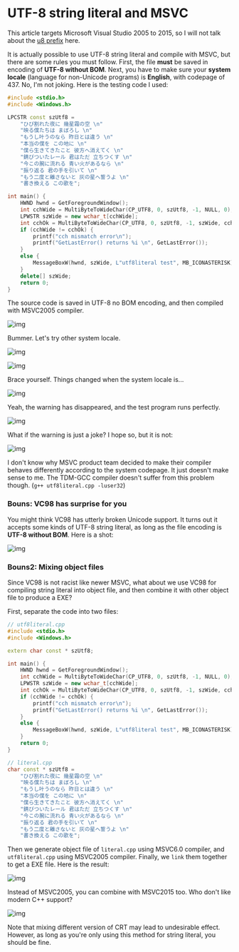 # UTF-8 string literal and MSVC

This article targets Microsoft Visual Studio 2005 to 2015, so I will not talk about the [u8 prefix](http://en.cppreference.com/w/cpp/language/string_literal) here.

It is actually possible to use UTF-8 string literal and compile with MSVC, but there are some rules you must follow. First, the file **must** be saved in encoding of **UTF-8 without BOM**. Next, you have to make sure your **system locale** (language for non-Unicode programs) is **English**, with codepage of 437. No, I'm not joking. Here is the testing code I used:

```cpp
#include <stdio.h>
#include <Windows.h>

LPCSTR const szUtf8 =
	"ひび割れた夜に 幾星霜の空 \n"
	"映る僕たちは まぼろし \n"
	"もうし叶うのなら 昨日とは違う \n"
	"本当の僕を この地に \n"
	"僕ら生きてきたこと 彼方へ消えてく \n"
	"錆びついたレール 君はただ 立ちつくす \n"
	"今この腕に流れる 青い火があるなら \n"
	"振り返る 君の手を引いて \n"
	"もう二度と離さないと 灰の星へ誓うよ \n"
	"書き換える この歌を";

int main() {
	HWND hwnd = GetForegroundWindow();
	int cchWide = MultiByteToWideChar(CP_UTF8, 0, szUtf8, -1, NULL, 0);
	LPWSTR szWide = new wchar_t[cchWide];
	int cchOk = MultiByteToWideChar(CP_UTF8, 0, szUtf8, -1, szWide, cchWide);
	if (cchWide != cchOk) {
		printf("cch mismatch error\n");
		printf("GetLastError() returns %i \n", GetLastError());
	}
	else {
		MessageBoxW(hwnd, szWide, L"utf8literal test", MB_ICONASTERISK);
	}
    delete[] szWide;
	return 0;
}
```

The source code is saved in UTF-8 no BOM encoding, and then compiled with MSVC2005 compiler.

![img](./imgs/wtf1.png)

Bummer. Let's try other system locale.

![img](./imgs/wtf2.png)

![img](./imgs/wtf3.png)

Brace yourself. Things changed when the system locale is...

![img](./imgs/wtf4.png)

Yeah, the warning has disappeared, and the test program runs perfectly.

![img](./imgs/wtf5.png)

What if the warning is just a joke? I hope so, but it is not:

![img](./imgs/notjoke.png)

I don't know why MSVC product team decided to make their compiler behaves differently according to the system codepage. It just doesn't make sense to me. The TDM-GCC compiler doesn't suffer from this problem though. (```g++ utf8literal.cpp -luser32```)

### Bouns: VC98 has surprise for you

You might think VC98 has utterly broken Unicode support. It turns out it accepts some kinds of UTF-8 string literal, as long as the file encoding is **UTF-8 without BOM**. Here is a shot:

![img](./imgs/vc98_works.png)

### Bouns2: Mixing object files

Since VC98 is not racist like newer MSVC, what about we use VC98 for compiling string literal into object file, and then combine it with other object file to produce a EXE?

First, separate the code into two files:

```c++
// utf8literal.cpp
#include <stdio.h>
#include <Windows.h>

extern char const * szUtf8;

int main() {
	HWND hwnd = GetForegroundWindow();
	int cchWide = MultiByteToWideChar(CP_UTF8, 0, szUtf8, -1, NULL, 0);
	LPWSTR szWide = new wchar_t[cchWide];
	int cchOk = MultiByteToWideChar(CP_UTF8, 0, szUtf8, -1, szWide, cchWide);
	if (cchWide != cchOk) {
		printf("cch mismatch error\n");
		printf("GetLastError() returns %i \n", GetLastError());
	}
	else {
		MessageBoxW(hwnd, szWide, L"utf8literal test", MB_ICONASTERISK);
	}
	return 0;
}
```

```c++
// literal.cpp
char const * szUtf8 =
	"ひび割れた夜に 幾星霜の空 \n"
	"映る僕たちは まぼろし \n"
	"もうし叶うのなら 昨日とは違う \n"
	"本当の僕を この地に \n"
	"僕ら生きてきたこと 彼方へ消えてく \n"
	"錆びついたレール 君はただ 立ちつくす \n"
	"今この腕に流れる 青い火があるなら \n"
	"振り返る 君の手を引いて \n"
	"もう二度と離さないと 灰の星へ誓うよ \n"
	"書き換える この歌を";
```

Then we generate object file of `literal.cpp` using MSVC6.0 compiler, and `utf8literal.cpp` using MSVC2005 compiler. Finally, we `link` them together to get a EXE file. Here is the result:

![img](./imgs/ftw.png)

Instead of MSVC2005, you can combine with MSVC2015 too. Who don't like modern C++ support?

![img](./imgs/ftw2.png)

Note that mixing different version of CRT may lead to undesirable effect. However, as long as you're only using this method for string literal, you should be fine. 

